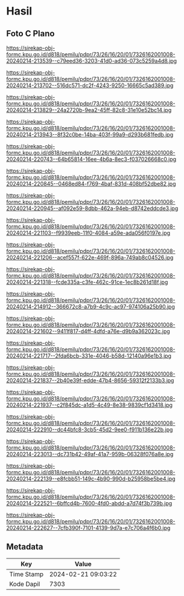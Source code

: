 # Hasil

## Foto C Plano

https://sirekap-obj-formc.kpu.go.id/d818/pemilu/pdpr/73/26/16/20/01/7326162001008-20240214-213539--c79eed36-3203-41d0-ad36-073c5259a4d8.jpg

https://sirekap-obj-formc.kpu.go.id/d818/pemilu/pdpr/73/26/16/20/01/7326162001008-20240214-213702--516dc571-dc2f-4243-9250-16665c5ad389.jpg

https://sirekap-obj-formc.kpu.go.id/d818/pemilu/pdpr/73/26/16/20/01/7326162001008-20240214-213829--24a2720b-9ea2-45ff-82c8-31e10e52bc14.jpg

https://sirekap-obj-formc.kpu.go.id/d818/pemilu/pdpr/73/26/16/20/01/7326162001008-20240214-213943--8f32c0be-14ba-403f-99a9-d293b681fedb.jpg

https://sirekap-obj-formc.kpu.go.id/d818/pemilu/pdpr/73/26/16/20/01/7326162001008-20240214-220743--64b65814-16ee-4b6a-8ec3-f037026668c0.jpg

https://sirekap-obj-formc.kpu.go.id/d818/pemilu/pdpr/73/26/16/20/01/7326162001008-20240214-220845--0468ed84-f769-4baf-831d-408bf52dbe82.jpg

https://sirekap-obj-formc.kpu.go.id/d818/pemilu/pdpr/73/26/16/20/01/7326162001008-20240214-220945--af092e59-8dbb-462a-94eb-d8742eddcde3.jpg

https://sirekap-obj-formc.kpu.go.id/d818/pemilu/pdpr/73/26/16/20/01/7326162001008-20240214-221103--f9939eeb-11f0-4084-a59e-ada056f0197e.jpg

https://sirekap-obj-formc.kpu.go.id/d818/pemilu/pdpr/73/26/16/20/01/7326162001008-20240214-221206--acef557f-622e-469f-896a-749ab8c04526.jpg

https://sirekap-obj-formc.kpu.go.id/d818/pemilu/pdpr/73/26/16/20/01/7326162001008-20240214-221318--fcde335a-c3fe-462c-91ce-1ec8b261d18f.jpg

https://sirekap-obj-formc.kpu.go.id/d818/pemilu/pdpr/73/26/16/20/01/7326162001008-20240214-214912--366672c8-a7b9-4c9c-ac97-974106a25b90.jpg

https://sirekap-obj-formc.kpu.go.id/d818/pemilu/pdpr/73/26/16/20/01/7326162001008-20240214-221602--9411f817-d4ff-4dfd-a76e-d9b9a362023c.jpg

https://sirekap-obj-formc.kpu.go.id/d818/pemilu/pdpr/73/26/16/20/01/7326162001008-20240214-221717--2fda6bcb-331e-4046-b58d-12140a96e1b3.jpg

https://sirekap-obj-formc.kpu.go.id/d818/pemilu/pdpr/73/26/16/20/01/7326162001008-20240214-221837--2b40e39f-edde-47b4-8656-59312f2133b3.jpg

https://sirekap-obj-formc.kpu.go.id/d818/pemilu/pdpr/73/26/16/20/01/7326162001008-20240214-221937--c2f845dc-a1d5-4c49-8e38-9839cf1d3418.jpg

https://sirekap-obj-formc.kpu.go.id/d818/pemilu/pdpr/73/26/16/20/01/7326162001008-20240214-222910--dc44bfc8-3cb5-45d2-9ee0-f911b136e22b.jpg

https://sirekap-obj-formc.kpu.go.id/d818/pemilu/pdpr/73/26/16/20/01/7326162001008-20240214-223013--dc731b42-49af-41a7-959b-06328f076a8e.jpg

https://sirekap-obj-formc.kpu.go.id/d818/pemilu/pdpr/73/26/16/20/01/7326162001008-20240214-222139--e8fcbb51-149c-4b90-990d-b25958be5be4.jpg

https://sirekap-obj-formc.kpu.go.id/d818/pemilu/pdpr/73/26/16/20/01/7326162001008-20240214-222521--6bffcd4b-7600-4fd0-abdd-a7d74f3b739b.jpg

https://sirekap-obj-formc.kpu.go.id/d818/pemilu/pdpr/73/26/16/20/01/7326162001008-20240214-222627--7cfb390f-7101-4139-9d7a-e7c706a4f6b0.jpg


## Metadata

| Key        | Value               |
| ---------- | ------------------- |
| Time Stamp | 2024-02-21 09:03:22 |
| Kode Dapil | 7303                |



